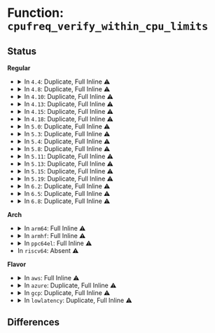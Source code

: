 # Function: <code>cpufreq_verify_within_cpu_limits</code>

## Status
<b>Regular</b>
<ul>
<li>
<details>
<summary>In <code>4.4</code>: Duplicate, Full Inline ⚠️</summary>

**Collision:** Static Duplication

**Inline:** Full

**Transformation:** False

**Instances:**

```
In drivers/cpufreq/freq_table.c (ffffffff816b294f)
Location: include/linux/cpufreq.h:343
Inline: True
Inline callers:
  - drivers/cpufreq/freq_table.c:cpufreq_frequency_table_verify
  - drivers/cpufreq/freq_table.c:cpufreq_frequency_table_verify
```
```
In drivers/cpufreq/pcc-cpufreq.c (ffffffff816b8df5)
Location: include/linux/cpufreq.h:343
Inline: True
Inline callers:
  - drivers/cpufreq/pcc-cpufreq.c:pcc_cpufreq_verify
```
```
In drivers/cpufreq/intel_pstate.c (ffffffff816b9c15)
Location: include/linux/cpufreq.h:343
Inline: True
Inline callers:
  - drivers/cpufreq/intel_pstate.c:intel_pstate_verify_policy
```
</details>
</li>
<li>
<details>
<summary>In <code>4.8</code>: Duplicate, Full Inline ⚠️</summary>

**Collision:** Static Duplication

**Inline:** Full

**Transformation:** False

**Instances:**

```
In drivers/cpufreq/freq_table.c (ffffffff817146e7)
Location: include/linux/cpufreq.h:385
Inline: True
Inline callers:
  - drivers/cpufreq/freq_table.c:cpufreq_frequency_table_verify
  - drivers/cpufreq/freq_table.c:cpufreq_frequency_table_verify
```
```
In drivers/cpufreq/pcc-cpufreq.c (ffffffff8171a845)
Location: include/linux/cpufreq.h:385
Inline: True
Inline callers:
  - drivers/cpufreq/pcc-cpufreq.c:pcc_cpufreq_verify
```
```
In drivers/cpufreq/intel_pstate.c (ffffffff8171b6f5)
Location: include/linux/cpufreq.h:385
Inline: True
Inline callers:
  - drivers/cpufreq/intel_pstate.c:intel_pstate_verify_policy
```
</details>
</li>
<li>
<details>
<summary>In <code>4.10</code>: Duplicate, Full Inline ⚠️</summary>

**Collision:** Static Duplication

**Inline:** Full

**Transformation:** False

**Instances:**

```
In drivers/cpufreq/freq_table.c (ffffffff81746497)
Location: include/linux/cpufreq.h:389
Inline: True
Inline callers:
  - drivers/cpufreq/freq_table.c:cpufreq_frequency_table_verify
  - drivers/cpufreq/freq_table.c:cpufreq_frequency_table_verify
```
```
In drivers/cpufreq/pcc-cpufreq.c (ffffffff8174c635)
Location: include/linux/cpufreq.h:389
Inline: True
Inline callers:
  - drivers/cpufreq/pcc-cpufreq.c:pcc_cpufreq_verify
```
```
In drivers/cpufreq/intel_pstate.c (ffffffff8174ee53)
Location: include/linux/cpufreq.h:389
Inline: True
Inline callers:
  - drivers/cpufreq/intel_pstate.c:intel_cpufreq_verify_policy
```
</details>
</li>
<li>
<details>
<summary>In <code>4.13</code>: Duplicate, Full Inline ⚠️</summary>

**Collision:** Static Duplication

**Inline:** Full

**Transformation:** False

**Instances:**

```
In drivers/cpufreq/freq_table.c (ffffffff81764aa7)
Location: include/linux/cpufreq.h:396
Inline: True
Inline callers:
  - drivers/cpufreq/freq_table.c:cpufreq_frequency_table_verify
  - drivers/cpufreq/freq_table.c:cpufreq_frequency_table_verify
```
```
In drivers/cpufreq/pcc-cpufreq.c (ffffffff8176acc5)
Location: include/linux/cpufreq.h:396
Inline: True
Inline callers:
  - drivers/cpufreq/pcc-cpufreq.c:pcc_cpufreq_verify
```
</details>
</li>
<li>
<details>
<summary>In <code>4.15</code>: Duplicate, Full Inline ⚠️</summary>

**Collision:** Static Duplication

**Inline:** Full

**Transformation:** False

**Instances:**

```
In drivers/cpufreq/freq_table.c (ffffffff817daa87)
Location: include/linux/cpufreq.h:411
Inline: True
Inline callers:
  - drivers/cpufreq/freq_table.c:cpufreq_frequency_table_verify
  - drivers/cpufreq/freq_table.c:cpufreq_frequency_table_verify
```
```
In drivers/cpufreq/pcc-cpufreq.c (ffffffff817e0ba5)
Location: include/linux/cpufreq.h:411
Inline: True
Inline callers:
  - drivers/cpufreq/pcc-cpufreq.c:pcc_cpufreq_verify
```
</details>
</li>
<li>
<details>
<summary>In <code>4.18</code>: Duplicate, Full Inline ⚠️</summary>

**Collision:** Static Duplication

**Inline:** Full

**Transformation:** False

**Instances:**

```
In drivers/cpufreq/freq_table.c (ffffffff81823717)
Location: include/linux/cpufreq.h:411
Inline: True
Inline callers:
  - drivers/cpufreq/freq_table.c:cpufreq_frequency_table_verify
  - drivers/cpufreq/freq_table.c:cpufreq_frequency_table_verify
```
```
In drivers/cpufreq/pcc-cpufreq.c (ffffffff818298a5)
Location: include/linux/cpufreq.h:411
Inline: True
Inline callers:
  - drivers/cpufreq/pcc-cpufreq.c:pcc_cpufreq_verify
```
</details>
</li>
<li>
<details>
<summary>In <code>5.0</code>: Duplicate, Full Inline ⚠️</summary>

**Collision:** Static Duplication

**Inline:** Full

**Transformation:** False

**Instances:**

```
In drivers/cpufreq/freq_table.c (ffffffff8184f5d7)
Location: include/linux/cpufreq.h:403
Inline: True
Inline callers:
  - drivers/cpufreq/freq_table.c:cpufreq_frequency_table_verify
  - drivers/cpufreq/freq_table.c:cpufreq_frequency_table_verify
```
```
In drivers/cpufreq/pcc-cpufreq.c (ffffffff81855765)
Location: include/linux/cpufreq.h:403
Inline: True
Inline callers:
  - drivers/cpufreq/pcc-cpufreq.c:pcc_cpufreq_verify
```
</details>
</li>
<li>
<details>
<summary>In <code>5.3</code>: Duplicate, Full Inline ⚠️</summary>

**Collision:** Static Duplication

**Inline:** Full

**Transformation:** False

**Instances:**

```
In drivers/cpufreq/freq_table.c (ffffffff81892ac7)
Location: include/linux/cpufreq.h:432
Inline: True
Inline callers:
  - drivers/cpufreq/freq_table.c:cpufreq_frequency_table_verify
  - drivers/cpufreq/freq_table.c:cpufreq_frequency_table_verify
```
```
In drivers/cpufreq/pcc-cpufreq.c (ffffffff81898df5)
Location: include/linux/cpufreq.h:432
Inline: True
Inline callers:
  - drivers/cpufreq/pcc-cpufreq.c:pcc_cpufreq_verify
```
</details>
</li>
<li>
<details>
<summary>In <code>5.4</code>: Duplicate, Full Inline ⚠️</summary>

**Collision:** Static Duplication

**Inline:** Full

**Transformation:** False

**Instances:**

```
In drivers/cpufreq/freq_table.c (ffffffff818c4af7)
Location: include/linux/cpufreq.h:448
Inline: True
Inline callers:
  - drivers/cpufreq/freq_table.c:cpufreq_frequency_table_verify
  - drivers/cpufreq/freq_table.c:cpufreq_frequency_table_verify
```
```
In drivers/cpufreq/pcc-cpufreq.c (ffffffff818cade5)
Location: include/linux/cpufreq.h:448
Inline: True
Inline callers:
  - drivers/cpufreq/pcc-cpufreq.c:pcc_cpufreq_verify
```
</details>
</li>
<li>
<details>
<summary>In <code>5.8</code>: Duplicate, Full Inline ⚠️</summary>

**Collision:** Static Duplication

**Inline:** Full

**Transformation:** False

**Instances:**

```
In drivers/cpufreq/freq_table.c (ffffffff81996dd7)
Location: include/linux/cpufreq.h:450
Inline: True
Inline callers:
  - drivers/cpufreq/freq_table.c:cpufreq_frequency_table_verify
  - drivers/cpufreq/freq_table.c:cpufreq_frequency_table_verify
```
```
In drivers/cpufreq/pcc-cpufreq.c (ffffffff8199d105)
Location: include/linux/cpufreq.h:450
Inline: True
Inline callers:
  - drivers/cpufreq/pcc-cpufreq.c:pcc_cpufreq_verify
```
</details>
</li>
<li>
<details>
<summary>In <code>5.11</code>: Duplicate, Full Inline ⚠️</summary>

**Collision:** Static Duplication

**Inline:** Full

**Transformation:** False

**Instances:**

```
In drivers/cpufreq/freq_table.c (ffffffff81999f07)
Location: include/linux/cpufreq.h:474
Inline: True
Inline callers:
  - drivers/cpufreq/freq_table.c:cpufreq_frequency_table_verify
  - drivers/cpufreq/freq_table.c:cpufreq_frequency_table_verify
```
```
In drivers/cpufreq/pcc-cpufreq.c (ffffffff8199fd35)
Location: include/linux/cpufreq.h:474
Inline: True
Inline callers:
  - drivers/cpufreq/pcc-cpufreq.c:pcc_cpufreq_verify
```
</details>
</li>
<li>
<details>
<summary>In <code>5.13</code>: Duplicate, Full Inline ⚠️</summary>

**Collision:** Static Duplication

**Inline:** Full

**Transformation:** False

**Instances:**

```
In drivers/cpufreq/freq_table.c (ffffffff8197eae7)
Location: include/linux/cpufreq.h:468
Inline: True
Inline callers:
  - drivers/cpufreq/freq_table.c:cpufreq_frequency_table_verify
  - drivers/cpufreq/freq_table.c:cpufreq_frequency_table_verify
```
```
In drivers/cpufreq/pcc-cpufreq.c (ffffffff81984965)
Location: include/linux/cpufreq.h:468
Inline: True
Inline callers:
  - drivers/cpufreq/pcc-cpufreq.c:pcc_cpufreq_verify
```
</details>
</li>
<li>
<details>
<summary>In <code>5.15</code>: Duplicate, Full Inline ⚠️</summary>

**Collision:** Static Duplication

**Inline:** Full

**Transformation:** False

**Instances:**

```
In drivers/cpufreq/freq_table.c (ffffffff81a27c57)
Location: include/linux/cpufreq.h:465
Inline: True
Inline callers:
  - drivers/cpufreq/freq_table.c:cpufreq_frequency_table_verify
  - drivers/cpufreq/freq_table.c:cpufreq_frequency_table_verify
```
```
In drivers/cpufreq/pcc-cpufreq.c (ffffffff81a2e065)
Location: include/linux/cpufreq.h:465
Inline: True
Inline callers:
  - drivers/cpufreq/pcc-cpufreq.c:pcc_cpufreq_verify
```
</details>
</li>
<li>
<details>
<summary>In <code>5.19</code>: Duplicate, Full Inline ⚠️</summary>

**Collision:** Static Duplication

**Inline:** Full

**Transformation:** False

**Instances:**

```
In drivers/cpufreq/freq_table.c (ffffffff81b91a87)
Location: include/linux/cpufreq.h:481
Inline: True
Inline callers:
  - drivers/cpufreq/freq_table.c:cpufreq_frequency_table_verify
  - drivers/cpufreq/freq_table.c:cpufreq_frequency_table_verify
```
```
In drivers/cpufreq/amd-pstate.c (ffffffff81b96a35)
Location: include/linux/cpufreq.h:481
Inline: True
Inline callers:
  - drivers/cpufreq/amd-pstate.c:amd_pstate_verify
```
```
In drivers/cpufreq/pcc-cpufreq.c (ffffffff81b99a25)
Location: include/linux/cpufreq.h:481
Inline: True
Inline callers:
  - drivers/cpufreq/pcc-cpufreq.c:pcc_cpufreq_verify
```
</details>
</li>
<li>
<details>
<summary>In <code>6.2</code>: Duplicate, Full Inline ⚠️</summary>

**Collision:** Static Duplication

**Inline:** Full

**Transformation:** False

**Instances:**

```
In drivers/cpufreq/freq_table.c (ffffffff81d31e57)
Location: include/linux/cpufreq.h:481
Inline: True
Inline callers:
  - drivers/cpufreq/freq_table.c:cpufreq_frequency_table_verify
  - drivers/cpufreq/freq_table.c:cpufreq_frequency_table_verify
```
```
In drivers/cpufreq/amd-pstate.c (ffffffff81d376b5)
Location: include/linux/cpufreq.h:481
Inline: True
Inline callers:
  - drivers/cpufreq/amd-pstate.c:amd_pstate_verify
```
```
In drivers/cpufreq/pcc-cpufreq.c (ffffffff81d3ae05)
Location: include/linux/cpufreq.h:481
Inline: True
Inline callers:
  - drivers/cpufreq/pcc-cpufreq.c:pcc_cpufreq_verify
```
</details>
</li>
<li>
<details>
<summary>In <code>6.5</code>: Duplicate, Full Inline ⚠️</summary>

**Collision:** Static Duplication

**Inline:** Full

**Transformation:** False

**Instances:**

```
In drivers/cpufreq/freq_table.c (ffffffff81d9b237)
Location: include/linux/cpufreq.h:484
Inline: True
Inline callers:
  - drivers/cpufreq/freq_table.c:cpufreq_frequency_table_verify
  - drivers/cpufreq/freq_table.c:cpufreq_frequency_table_verify
```
```
In drivers/cpufreq/amd-pstate.c (ffffffff81da2175)
Location: include/linux/cpufreq.h:484
Inline: True
Inline callers:
  - drivers/cpufreq/amd-pstate.c:amd_pstate_verify
```
```
In drivers/cpufreq/pcc-cpufreq.c (ffffffff81da5905)
Location: include/linux/cpufreq.h:484
Inline: True
Inline callers:
  - drivers/cpufreq/pcc-cpufreq.c:pcc_cpufreq_verify
```
</details>
</li>
<li>
<details>
<summary>In <code>6.8</code>: Duplicate, Full Inline ⚠️</summary>

**Collision:** Static Duplication

**Inline:** Full

**Transformation:** False

**Instances:**

```
In drivers/cpufreq/freq_table.c (ffffffff81e52fb7)
Location: include/linux/cpufreq.h:479
Inline: True
Inline callers:
  - drivers/cpufreq/freq_table.c:cpufreq_frequency_table_verify
  - drivers/cpufreq/freq_table.c:cpufreq_frequency_table_verify
```
```
In drivers/cpufreq/amd-pstate.c (ffffffff81e5a0b5)
Location: include/linux/cpufreq.h:479
Inline: True
Inline callers:
  - drivers/cpufreq/amd-pstate.c:amd_pstate_verify
```
```
In drivers/cpufreq/pcc-cpufreq.c (ffffffff81e5d9c5)
Location: include/linux/cpufreq.h:479
Inline: True
Inline callers:
  - drivers/cpufreq/pcc-cpufreq.c:pcc_cpufreq_verify
```
</details>
</li>
</ul>
<b>Arch</b>
<ul>
<li>
<details>
<summary>In <code>arm64</code>: Full Inline ⚠️</summary>

**Collision:** Unique Static

**Inline:** Full

**Transformation:** False

**Instances:**

```
In drivers/cpufreq/freq_table.c (ffff800010b226d0)
Location: include/linux/cpufreq.h:448
Inline: True
Inline callers:
  - drivers/cpufreq/freq_table.c:cpufreq_frequency_table_verify
  - drivers/cpufreq/freq_table.c:cpufreq_frequency_table_verify
```
</details>
</li>
<li>
<details>
<summary>In <code>armhf</code>: Full Inline ⚠️</summary>

**Collision:** Unique Static

**Inline:** Full

**Transformation:** False

**Instances:**

```
In drivers/cpufreq/freq_table.c (c0bfcaf4)
Location: include/linux/cpufreq.h:448
Inline: True
Inline callers:
  - drivers/cpufreq/freq_table.c:cpufreq_frequency_table_verify
  - drivers/cpufreq/freq_table.c:cpufreq_frequency_table_verify
```
</details>
</li>
<li>
<details>
<summary>In <code>ppc64el</code>: Full Inline ⚠️</summary>

**Collision:** Unique Static

**Inline:** Full

**Transformation:** False

**Instances:**

```
In drivers/cpufreq/freq_table.c (c000000000c167e0)
Location: include/linux/cpufreq.h:448
Inline: True
Inline callers:
  - drivers/cpufreq/freq_table.c:cpufreq_frequency_table_verify
  - drivers/cpufreq/freq_table.c:cpufreq_frequency_table_verify
```
</details>
</li>
<li>
In <code>riscv64</code>: Absent ⚠️
</li>
</ul>
<b>Flavor</b>
<ul>
<li>
<details>
<summary>In <code>aws</code>: Full Inline ⚠️</summary>

**Collision:** Unique Static

**Inline:** Full

**Transformation:** False

**Instances:**

```
In drivers/cpufreq/freq_table.c (ffffffff81869217)
Location: include/linux/cpufreq.h:448
Inline: True
Inline callers:
  - drivers/cpufreq/freq_table.c:cpufreq_frequency_table_verify
  - drivers/cpufreq/freq_table.c:cpufreq_frequency_table_verify
```
</details>
</li>
<li>
<details>
<summary>In <code>azure</code>: Duplicate, Full Inline ⚠️</summary>

**Collision:** Static Duplication

**Inline:** Full

**Transformation:** False

**Instances:**

```
In drivers/cpufreq/freq_table.c (ffffffff81831ec7)
Location: include/linux/cpufreq.h:448
Inline: True
Inline callers:
  - drivers/cpufreq/freq_table.c:cpufreq_frequency_table_verify
  - drivers/cpufreq/freq_table.c:cpufreq_frequency_table_verify
```
```
In drivers/cpufreq/pcc-cpufreq.c (ffffffff81838295)
Location: include/linux/cpufreq.h:448
Inline: True
Inline callers:
  - drivers/cpufreq/pcc-cpufreq.c:pcc_cpufreq_verify
```
</details>
</li>
<li>
<details>
<summary>In <code>gcp</code>: Duplicate, Full Inline ⚠️</summary>

**Collision:** Static Duplication

**Inline:** Full

**Transformation:** False

**Instances:**

```
In drivers/cpufreq/freq_table.c (ffffffff818b9fa7)
Location: include/linux/cpufreq.h:448
Inline: True
Inline callers:
  - drivers/cpufreq/freq_table.c:cpufreq_frequency_table_verify
  - drivers/cpufreq/freq_table.c:cpufreq_frequency_table_verify
```
```
In drivers/cpufreq/pcc-cpufreq.c (ffffffff818c0295)
Location: include/linux/cpufreq.h:448
Inline: True
Inline callers:
  - drivers/cpufreq/pcc-cpufreq.c:pcc_cpufreq_verify
```
</details>
</li>
<li>
<details>
<summary>In <code>lowlatency</code>: Duplicate, Full Inline ⚠️</summary>

**Collision:** Static Duplication

**Inline:** Full

**Transformation:** False

**Instances:**

```
In drivers/cpufreq/freq_table.c (ffffffff818d6287)
Location: include/linux/cpufreq.h:448
Inline: True
Inline callers:
  - drivers/cpufreq/freq_table.c:cpufreq_frequency_table_verify
  - drivers/cpufreq/freq_table.c:cpufreq_frequency_table_verify
```
```
In drivers/cpufreq/pcc-cpufreq.c (ffffffff818dc5a5)
Location: include/linux/cpufreq.h:448
Inline: True
Inline callers:
  - drivers/cpufreq/pcc-cpufreq.c:pcc_cpufreq_verify
```
</details>
</li>
</ul>

## Differences
